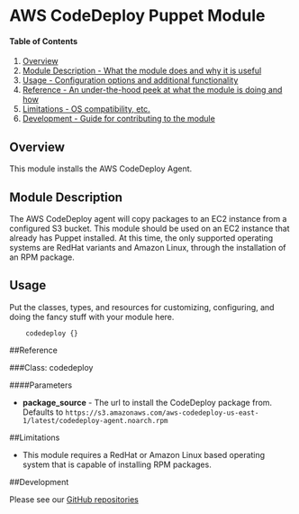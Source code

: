 # AWS CodeDeploy Puppet Module

#### Table of Contents

1. [Overview](#overview)
2. [Module Description - What the module does and why it is useful](#module-description)
3. [Usage - Configuration options and additional functionality](#usage)
4. [Reference - An under-the-hood peek at what the module is doing and how](#reference)
5. [Limitations - OS compatibility, etc.](#limitations)
6. [Development - Guide for contributing to the module](#development)

## Overview

This module installs the AWS CodeDeploy Agent.

## Module Description

The AWS CodeDeploy agent will copy packages to an EC2 instance from a configured S3 bucket.  This module should be used on an EC2 instance that already has Puppet installed.  At this time, the only supported operating systems are RedHat variants and Amazon Linux, through the installation of an RPM package.

## Usage

Put the classes, types, and resources for customizing, configuring, and doing the fancy stuff with your module here. 


```puppet
    codedeploy {}
```

##Reference

###Class: codedeploy

####Parameters

* **package_source** - The url to install the CodeDeploy package from. Defaults to `https://s3.amazonaws.com/aws-codedeploy-us-east-1/latest/codedeploy-agent.noarch.rpm`

##Limitations

 * This module requires a RedHat or Amazon Linux based operating system that is capable of installing RPM packages.

##Development

Please see our [GitHub repositories](https://github.com/aws)
